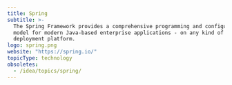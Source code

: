 ```yaml
---
title: Spring
subtitle: >-
  The Spring Framework provides a comprehensive programming and configuration
  model for modern Java-based enterprise applications - on any kind of
  deployment platform.
logo: spring.png
website: "https://spring.io/"
topicType: technology
obsoletes:
  - /idea/topics/spring/
---
```

